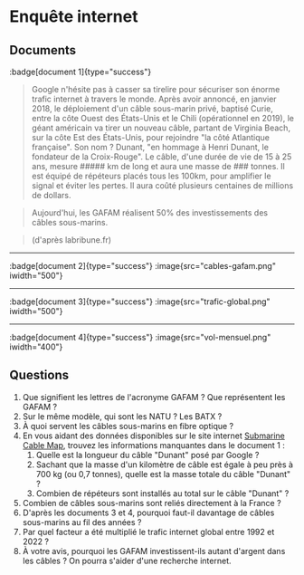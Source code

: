 # Enquête internet
## Documents
:badge[document 1]{type="success"}
> Google n'hésite pas à casser sa tirelire pour sécuriser son énorme trafic internet à travers le monde. Après avoir annoncé, en janvier 2018, le déploiement d'un câble sous-marin privé, baptisé Curie, entre la côte Ouest des États-Unis et le Chili (opérationnel en 2019), le géant américain va tirer un nouveau câble, partant de Virginia Beach, sur la côte Est des États-Unis, pour rejoindre "la côté Atlantique française". Son nom ? Dunant, "en hommage à Henri Dunant, le fondateur de la Croix-Rouge". Le câble, d'une durée de vie de 15 à 25 ans, mesure ##### km de long et aura une masse de ### tonnes. Il est équipé de répéteurs placés tous les 100km, pour amplifier le signal et éviter les pertes. Il aura coûté plusieurs centaines de millions de dollars.

> Aujourd'hui, les GAFAM réalisent 50% des investissements des câbles sous-marins.

> (d'après labribune.fr)

---

:badge[document 2]{type="success"}
:image{src="cables-gafam.png" iwidth="500"}

---

:badge[document 3]{type="success"}
:image{src="trafic-global.png" iwidth="500"}


---

:badge[document 4]{type="success"}
:image{src="vol-mensuel.png" iwidth="400"}


## Questions
1. Que signifient les lettres de l'acronyme GAFAM ? Que représentent les GAFAM ?
2. Sur le même modèle, qui sont les NATU ? Les BATX ?
3. À quoi servent les câbles sous-marins en fibre optique ?
4. En vous aidant des données disponibles sur le site internet [Submarine Cable Map](https://submarinecablemap.com), trouvez les informations manquantes dans le document 1 :
    1. Quelle est la longueur du câble "Dunant" posé par Google ?
    2. Sachant que la masse d'un kilomètre de câble est égale à peu près à 700 kg (ou 0,7 tonnes), quelle est la masse totale du câble "Dunant" ?
    3. Combien de répéteurs sont installés au total sur le câble "Dunant" ?
5. Combien de câbles sous-marins sont reliés directement à la France ?
6. D'après les documents 3 et 4, pourquoi faut-il davantage de câbles sous-marins au fil des années ?
7. Par quel facteur a été multiplié le trafic internet global entre 1992 et 2022 ?
8. À votre avis, pourquoi les GAFAM investissent-ils autant d'argent dans les câbles ? On pourra s'aider d'une recherche internet.